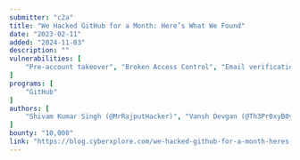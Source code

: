 ```yaml
---
submitter: "c2a"
title: "We Hacked GitHub for a Month: Here’s What We Found"
date: "2023-02-11"
added: "2024-11-03"
description: ""
vulnerabilities: [
    "Pre-account takeover", "Broken Access Control", "Email verification bypass", "Logic flaw"
]
programs: [
    "GitHub"
]
authors: [
    "Shivam Kumar Singh (@MrRajputHacker)", "Vansh Devgan (@Th3Pr0xyB0y)"
]
bounty: "10,000"
link: "https://blog.cyberxplore.com/we-hacked-github-for-a-month-heres-what-we-found/"
---
```




